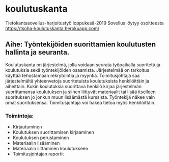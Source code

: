 # koulutuskanta
Tietokantasovellus-harjoitustyö loppukesä-2019 
Sovellus löytyy osoitteesta https://tsoha-koulutuskanta.herokuapp.com/

## Aihe: Työntekijöiden suorittamien koulutusten hallinta ja seuranta. 

Koulutuskanta on järjestelmä, jolla voidaan seurata työpaikalla suoritettuja koulutuksia sekä työntekijöiden osaamista. Järjestelmää on tarkoitus käyttää tehostamaan rekrytointia ja myyntiä. Toimitusjohtaja saa järjestelmältä yhteenvetoja suoritetuista koulutuksista henkilöittäin ja aiheittain. Kukin koulutuksia suorittava henkilö kirjaa järjestelmän suorittamansa koulutuksen ja siihen liittyvät materiaalit tai lisää itselleen suorituksen jo jonkun muun lisäämästä kurssista. Työntekijä näkee vain omat suorituksensa. Toimitusjohtaja voi hakea tietoa myös henkilöittäin.

### Toimintoja:
* Kirjautuminen
* Koulutuksen suorittamisen kirjaaminen
* Koulutuksen perustaminen
* Materiaalin lisääminen
* Materiaalin liittäminen koulutukseen
* Toimitusjohtajan raportit
